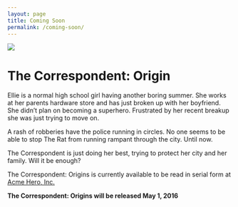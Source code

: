 ```yaml
---
layout: page
title: Coming Soon
permalink: /coming-soon/
---
```


<img src = "https://dl.dropboxusercontent.com/u/45369/Origin-Cover-Mock.png" link = "">
</a>
<h1>The Correspondent: Origin</h1>

Ellie is a normal high school girl having another boring summer. She works at her parents hardware store and has just broken up with her boyfriend. She didn’t plan on becoming a superhero. Frustrated by her recent breakup she was just trying to move on. 

A rash of robberies have the police running in circles. No one seems to be able to stop The Rat from running rampant through the city. Until now. 

The Correspondent is just doing her best, trying to protect her city and her family. Will it be enough? 

The Correspondent: Origins is currently available to be read in serial form at [Acme Hero, Inc.](http://acmeheroinc.com)

**The Correspondent: Origins will be released May 1, 2016**









